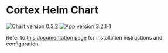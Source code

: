 # Cortex Helm Chart

[![Chart version 0.3.2](https://img.shields.io/badge/Chart_version-0.3.2-blue.svg?logo=helm)](https://github.com/StrangeBeeCorp/helm-charts/releases/tag/cortex-0.3.2) [![App version 3.2.1-1](https://img.shields.io/badge/App_version-3.2.1--1-blue)](https://github.com/TheHive-Project/Cortex/releases/tag/3.2.1)

Refer to [this documentation page](https://docs.strangebee.com/cortex/installation-and-configuration/deploy-cortex-on-kubernetes/) for installation instructions and configuration.
